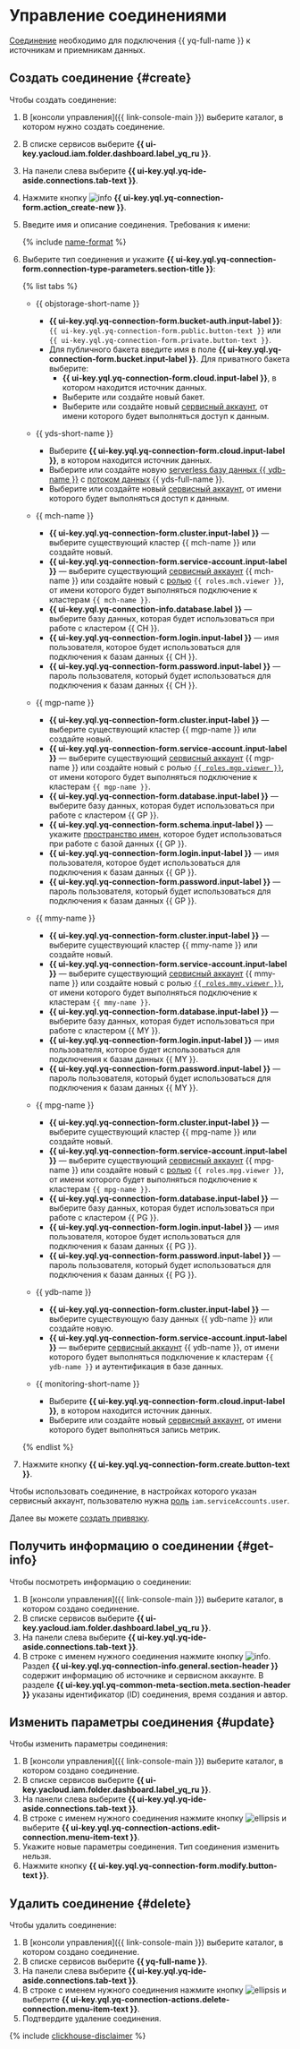 # Управление соединениями

[Соединение](../concepts/glossary.md#connection) необходимо для подключения {{ yq-full-name }} к источникам и приемникам данных.

## Создать соединение {#create}

Чтобы создать соединение:

1. В [консоли управления]({{ link-console-main }}) выберите каталог, в котором нужно создать соединение.
1. В списке сервисов выберите **{{ ui-key.yacloud.iam.folder.dashboard.label_yq_ru }}**.
1. На панели слева выберите **{{ ui-key.yql.yq-ide-aside.connections.tab-text }}**.
1. Нажмите кнопку ![info](../../_assets/console-icons/plus.svg) **{{ ui-key.yql.yq-connection-form.action_create-new }}**.
1. Введите имя и описание соединения. Требования к имени:

    {% include [name-format](../_includes/connection-name-format.md) %}

1. Выберите тип соединения и укажите **{{ ui-key.yql.yq-connection-form.connection-type-parameters.section-title }}**:

   {% list tabs %}

   - {{ objstorage-short-name }}

     * **{{ ui-key.yql.yq-connection-form.bucket-auth.input-label }}**: `{{ ui-key.yql.yq-connection-form.public.button-text }}` или `{{ ui-key.yql.yq-connection-form.private.button-text }}`.
     * Для публичного бакета введите имя в поле **{{ ui-key.yql.yq-connection-form.bucket.input-label }}**.
       Для приватного бакета выберите:
       * **{{ ui-key.yql.yq-connection-form.cloud.input-label }}**, в котором находится источник данных.
       * Выберите или создайте новый бакет.
       * Выберите или создайте новый [сервисный аккаунт](../../iam/concepts/users/service-accounts.md), от имени которого будет выполняться доступ к данным.

   - {{ yds-short-name }}

     * Выберите **{{ ui-key.yql.yq-connection-form.cloud.input-label }}**, в котором находится источник данных.
     * Выберите или создайте новую [serverless базу данных {{ ydb-name }}](../../ydb/) с [потоком данных](../../data-streams/concepts/index.md) {{ yds-full-name }}.
     * Выберите или создайте новый [сервисный аккаунт](../../iam/concepts/users/service-accounts.md), от имени которого будет выполняться доступ к данным.

   - {{ mch-name }}

      * **{{ ui-key.yql.yq-connection-form.cluster.input-label }}** — выберите существующий кластер {{ mch-name }} или создайте новый.
      * **{{ ui-key.yql.yq-connection-form.service-account.input-label }}** — выберите существующий [сервисный аккаунт](../../iam/concepts/users/service-accounts.md) {{ mch-name }} или создайте новый с [ролью](../../managed-clickhouse/security.md#managed-clickhouse-viewer) `{{ roles.mch.viewer }}`, от имени которого будет выполняться подключение к кластерам `{{ mch-name }}`.
      * **{{ ui-key.yql.yq-connection-info.database.label }}**  — выберите базу данных, которая будет использоваться при работе с кластером {{ CH }}.
      * **{{ ui-key.yql.yq-connection-form.login.input-label }}**  — имя пользователя, которое будет использоваться для подключения к базам данных {{ CH }}.
      * **{{ ui-key.yql.yq-connection-form.password.input-label }}**  — пароль пользователя, который будет использоваться для подключения к базам данных {{ CH }}.

   - {{ mgp-name }}

      * **{{ ui-key.yql.yq-connection-form.cluster.input-label }}** — выберите существующий кластер {{ mgp-name }} или создайте новый.
      * **{{ ui-key.yql.yq-connection-form.service-account.input-label }}** — выберите существующий [сервисный аккаунт](../../iam/concepts/users/service-accounts.md) {{ mgp-name }} или создайте новый с ролью [`{{ roles.mgp.viewer }}`](../../managed-greenplum/security/index.md#mgp-viewer), от имени которого будет выполняться подключение к кластерам `{{ mgp-name }}`.
      * **{{ ui-key.yql.yq-connection-form.database.input-label }}**  — выберите базу данных, которая будет использоваться при работе с кластером {{ GP }}.
      * **{{ ui-key.yql.yq-connection-form.schema.input-label }}**  — укажите [пространство имен](https://docs.vmware.com/en/VMware-Greenplum/7/greenplum-database/admin_guide-ddl-ddl-schema.html), которое будет использоваться при работе с базой данных {{ GP }}.
      * **{{ ui-key.yql.yq-connection-form.login.input-label }}**  — имя пользователя, которое будет использоваться для подключения к базам данных {{ GP }}.
      * **{{ ui-key.yql.yq-connection-form.password.input-label }}**  — пароль пользователя, который будет использоваться для подключения к базам данных {{ GP }}.

   - {{ mmy-name }}

      * **{{ ui-key.yql.yq-connection-form.cluster.input-label }}** — выберите существующий кластер {{ mmy-name }} или создайте новый.
      * **{{ ui-key.yql.yq-connection-form.service-account.input-label }}** — выберите существующий [сервисный аккаунт](../../iam/concepts/users/service-accounts.md) {{ mmy-name }} или создайте новый с ролью [`{{ roles.mmy.viewer }}`](../../managed-mysql/security/index.md#managed-mysql-viewer), от имени которого будет выполняться подключение к кластерам `{{ mmy-name }}`.
      * **{{ ui-key.yql.yq-connection-form.database.input-label }}**  — выберите базу данных, которая будет использоваться при работе с кластером {{ MY }}.
      * **{{ ui-key.yql.yq-connection-form.login.input-label }}**  — имя пользователя, которое будет использоваться для подключения к базам данных {{ MY }}.
      * **{{ ui-key.yql.yq-connection-form.password.input-label }}**  — пароль пользователя, который будет использоваться для подключения к базам данных {{ MY }}.

   - {{ mpg-name }}

      * **{{ ui-key.yql.yq-connection-form.cluster.input-label }}** — выберите существующий кластер {{ mpg-name }} или создайте новый.
      * **{{ ui-key.yql.yq-connection-form.service-account.input-label }}** — выберите существующий [сервисный аккаунт](../../iam/concepts/users/service-accounts.md) {{ mpg-name }} или создайте новый с [ролью](../../managed-postgresql/security/index.md#managed-postgresql-viewer) `{{ roles.mpg.viewer }}`, от имени которого будет выполняться подключение к кластерам `{{ mpg-name }}`.
      * **{{ ui-key.yql.yq-connection-form.database.input-label }}**  — выберите базу данных, которая будет использоваться при работе с кластером {{ PG }}.
      * **{{ ui-key.yql.yq-connection-form.login.input-label }}**  — имя пользователя, которое будет использоваться для подключения к базам данных {{ PG }}.
      * **{{ ui-key.yql.yq-connection-form.password.input-label }}**  — пароль пользователя, который будет использоваться для подключения к базам данных {{ PG }}.

   - {{ ydb-name }}
     
      * **{{ ui-key.yql.yq-connection-form.cluster.input-label }}** — выберите существующую базу данных {{ ydb-name }} или создайте новую.
      * **{{ ui-key.yql.yq-connection-form.service-account.input-label }}** — выберите [сервисный аккаунт](../../iam/concepts/users/service-accounts.md) {{ ydb-name }}, от имени которого будет выполняться подключение к кластерам `{{ ydb-name }}` и аутентификация в базе данных.

   - {{ monitoring-short-name }}

     * Выберите **{{ ui-key.yql.yq-connection-form.cloud.input-label }}**, в котором находится источник данных.
     * Выберите или создайте новый [сервисный аккаунт](../../iam/concepts/users/service-accounts.md), от имени которого будет выполняться запись метрик.

   {% endlist %}

1. Нажмите кнопку **{{ ui-key.yql.yq-connection-form.create.button-text }}**.

Чтобы использовать соединение, в настройках которого указан сервисный аккаунт, пользователю нужна [роль](../../iam/security/index.md#iam-serviceAccounts-user) `iam.serviceAccounts.user`.

Далее вы можете [создать привязку](binding.md#create).

## Получить информацию о соединении {#get-info}

Чтобы посмотреть информацию о соединении:

1. В [консоли управления]({{ link-console-main }}) выберите каталог, в котором создано соединение.
1. В списке сервисов выберите **{{ ui-key.yacloud.iam.folder.dashboard.label_yq_ru }}**.
1. На панели слева выберите **{{ ui-key.yql.yq-ide-aside.connections.tab-text }}**.
1. В строке с именем нужного соединения нажмите кнопку ![info](../../_assets/console-icons/circle-info.svg). Раздел **{{ ui-key.yql.yq-connection-info.general.section-header }}** содержит информацию об источнике и сервисном аккаунте. В разделе **{{ ui-key.yql.yq-common-meta-section.meta.section-header }}** указаны идентификатор (ID) соединения, время создания и автор.

## Изменить параметры соединения {#update}

Чтобы изменить параметры соединения:

1. В [консоли управления]({{ link-console-main }}) выберите каталог, в котором создано соединение.
1. В списке сервисов выберите **{{ ui-key.yacloud.iam.folder.dashboard.label_yq_ru }}**.
1. На панели слева выберите **{{ ui-key.yql.yq-ide-aside.connections.tab-text }}**.
1. В строке с именем нужного соединения нажмите кнопку ![ellipsis](../../_assets/console-icons/ellipsis.svg) и выберите **{{ ui-key.yql.yq-connection-actions.edit-connection.menu-item-text }}**.
1. Укажите новые параметры соединения. Тип соединения изменить нельзя.
1. Нажмите кнопку **{{ ui-key.yql.yq-connection-form.modify.button-text }}**.

## Удалить соединение {#delete}

Чтобы удалить соединение:

1. В [консоли управления]({{ link-console-main }}) выберите каталог, в котором создано соединение.
1. В списке сервисов выберите **{{ yq-full-name }}**.
1. На панели слева выберите **{{ ui-key.yql.yq-ide-aside.connections.tab-text }}**.
1. В строке с именем нужного соединения нажмите кнопку ![ellipsis](../../_assets/console-icons/ellipsis.svg) и выберите **{{ ui-key.yql.yq-connection-actions.delete-connection.menu-item-text }}**.
1. Подтвердите удаление соединения.

{% include [clickhouse-disclaimer](../../_includes/clickhouse-disclaimer.md) %}
